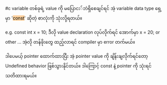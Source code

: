 #c
variable တစ်ခုရဲ့ value ကို မပြောငး်ဘဲရှိစေချင်ရင် 
အဲ့ variable data type ရှေ့မှာ '<mark style="background: #FFB86CA6;">const</mark>' ဆိုတဲ့ စာလုံးကို သုံးလို့ရတယ်။ 

e.g. const int x = 10;
ဒီလို value declaration လုပ်လိုက်ရင် အောက်မှာ
x = 20; or other ...
အဲ့လို တန်ဖိုးတွေ ထည့်လာရင် compiler မှာ error တက်မယ်။

ဒါပေမယ့် pointer ထောက်ထားပြီး အဲ့ pointer value ကို ချိန်းချလိုက်ရင်တော့ Undefined behavior ဖြစ်သွားနိုင်တယ်။ ဒါကြောင့် const နဲ့ pointer ကို သုံးရင် သတိထားရမယ်။